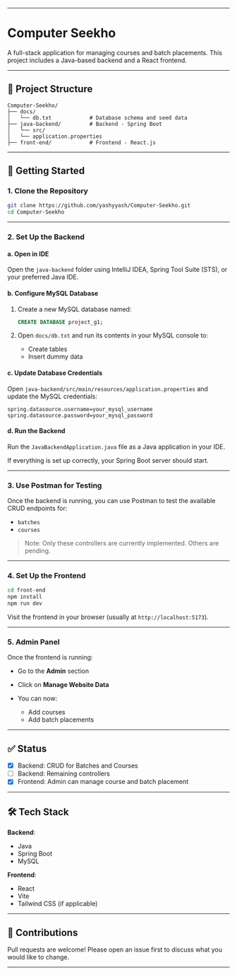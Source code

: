 
---

# Computer Seekho

A full-stack application for managing courses and batch placements. This project includes a Java-based backend and a React frontend.

---

## 📁 Project Structure

```
Computer-Seekho/
├── docs/
│   └── db.txt            # Database schema and seed data
├── java-backend/         # Backend - Spring Boot
│   └── src/
│   └── application.properties
├── front-end/            # Frontend - React.js
```

---

## 🚀 Getting Started

### 1. Clone the Repository

```bash
git clone https://github.com/yashyyash/Computer-Seekho.git
cd Computer-Seekho
```

---

### 2. Set Up the Backend

#### a. Open in IDE

Open the `java-backend` folder using IntelliJ IDEA, Spring Tool Suite (STS), or your preferred Java IDE.

#### b. Configure MySQL Database

1. Create a new MySQL database named:

   ```sql
   CREATE DATABASE project_g1;
   ```

2. Open `docs/db.txt` and run its contents in your MySQL console to:

   * Create tables
   * Insert dummy data

#### c. Update Database Credentials

Open `java-backend/src/main/resources/application.properties` and update the MySQL credentials:

```properties
spring.datasource.username=your_mysql_username
spring.datasource.password=your_mysql_password
```

#### d. Run the Backend

Run the `JavaBackendApplication.java` file as a Java application in your IDE.

If everything is set up correctly, your Spring Boot server should start.

---

### 3. Use Postman for Testing

Once the backend is running, you can use Postman to test the available CRUD endpoints for:

* `batches`
* `courses`

> Note: Only these controllers are currently implemented. Others are pending.

---

### 4. Set Up the Frontend

```bash
cd front-end
npm install
npm run dev
```

Visit the frontend in your browser (usually at `http://localhost:5173`).

---

### 5. Admin Panel

Once the frontend is running:

* Go to the **Admin** section
* Click on **Manage Website Data**
* You can now:

  * Add courses
  * Add batch placements

---

## ✅ Status

* [x] Backend: CRUD for Batches and Courses
* [ ] Backend: Remaining controllers
* [x] Frontend: Admin can manage course and batch placement

---

## 🛠 Tech Stack

**Backend**:

* Java
* Spring Boot
* MySQL

**Frontend**:

* React
* Vite
* Tailwind CSS (if applicable)

---

## 🤝 Contributions

Pull requests are welcome! Please open an issue first to discuss what you would like to change.

---

